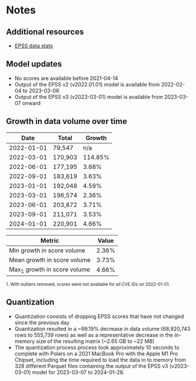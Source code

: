 # Notes

## Additional resources

- [EPSS data stats](https://www.first.org/epss/data_stats)

## Model updates

- No scores are available before 2021-04-14
- Output of the EPSS v2 (v2022.01.01) model is available from 2022-02-04 to 2023-03-06
- Output of the EPSS v3 (v2023-03-01) model is available from 2023-03-07 onward

## Growth in data volume over time

| Date | Total | Growth |
| ---- | ----- | ------ |
| 2022-01-01 | 79,547 | n/a |
| 2022-03-01 | 170,903 | 114.85% |
| 2022-06-01 | 177,195 | 3.68% |
| 2022-09-01 | 183,619 | 3.63% |
| 2023-01-01 | 192,048 | 4.59% |
| 2023-03-01 | 196,574 | 2.36% |
| 2023-06-01 | 203,872 | 3.71% |
| 2023-09-01 | 211,071 | 3.53% |
| 2024-01-01 | 220,901 | 4.66% |    

| Metric | Value |
| ------ | ----- |
| Min growth in score volume | 2.36% |
| Mean growth in score volume | 3.73% |
| Max<sub>1</sub> growth in score volume | 4.66% |

<sub>1. With outliers removed, scores were not available for all CVE IDs on 2022-01-01.</sub>

## Quantization

- Quantization consists of dropping EPSS scores that have not changed since the previous day
- Quantization resulted in a ~99.19% decrease in data volume (68,920,743 rows to 555,739 rows) as well as a representative decrease in the in-memory size of the resulting matrix (~2.65 GB to ~22 MB)
- The quantization process process took approximately 10 seconds to complete with Polars on a 2021 MacBook Pro with the Apple M1 Pro Chipset, including the time required to load the data in to memory from 328 different Parquet files containing the output of the EPSS v3 (v2023-03-01) model for 2023-03-07 to 2024-01-28.
